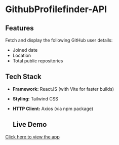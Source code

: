 <h1><b>GithubProfilefinder-API</b></h1> 

## Features
Fetch and display the following GitHub user details:
  - Joined date
  - Location
  - Total public repositories

## Tech Stack
- **Framework:** ReactJS (with Vite for faster builds)
- **Styling:** Tailwind CSS
- **HTTP Client:** Axios (via npm package)

  ## Live Demo

 [Click here to view the app](https://githubfetchapi-2025.netlify.app/)
